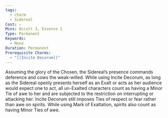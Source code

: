 ```yaml
---
tags:
  - charm
  - Sidereal
Cost: —
Mins: Occult 3, Essence 1
Type: Permanent
Keywords:
  - None
Duration: Permanent
Prerequisite Charms:
  - "[[Incite Decorum]]"
---
```

Assuming the glory of the Chosen, the Sidereal’s presence commands deference and cows the weak-willed. While using Incite Decorum, as long as the Sidereal openly presents herself as an Exalt or acts as her audience would expect one to act, all un-Exalted characters count as having a Minor Tie of awe to her and are subjected to the restriction on interrupting or attacking her. Incite Decorum still imposes Ties of respect or fear rather than awe on spirits. While using Mark of Exaltation, spirits also count as having Minor Ties of awe.